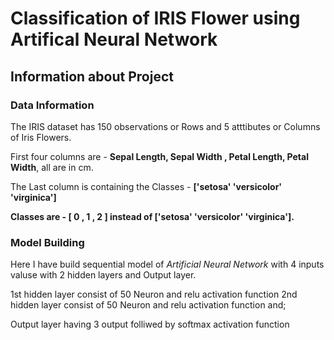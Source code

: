# **Classification of IRIS Flower using Artifical Neural Network**

## Information about Project

### Data Information

The IRIS dataset has 150 observations or Rows and 5 atttibutes or Columns of Iris Flowers.

First four columns are - **Sepal Length, Sepal Width , Petal Length, Petal Width**, all are in cm.



The Last column is containing the Classes - **['setosa' 'versicolor' 'virginica']**



**Classes are - [ 0 , 1 , 2 ] instead of ['setosa' 'versicolor' 'virginica'].**


### Model Building


Here  I have build sequential model of *Artificial Neural Network* with 4 inputs valuse with 2 hidden layers and Output layer.

1st hidden layer consist of 50 Neuron and relu activation function
2nd hidden layer consist of 50 Neuron and relu activation function and;

Output layer having 3 output folliwed by softmax activation function

